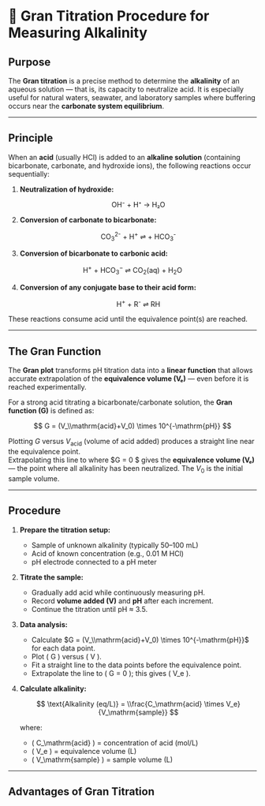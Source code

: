 <script src="https://polyfill.io/v3/polyfill.min.js?features=es6"></script>
<script id="MathJax-script" async
  src="https://cdn.jsdelivr.net/npm/mathjax@3/es5/tex-mml-chtml.js"></script>

# 🧪 Gran Titration Procedure for Measuring Alkalinity

## **Purpose**
The **Gran titration** is a precise method to determine the **alkalinity** of an aqueous solution — that is, its capacity to neutralize acid. It is especially useful for natural waters, seawater, and laboratory samples where buffering occurs near the **carbonate system equilibrium**.

---

## **Principle**

When an **acid** (usually HCl) is added to an **alkaline solution** (containing bicarbonate, carbonate, and hydroxide ions), the following reactions occur sequentially:

1. **Neutralization of hydroxide:**
   
   <p align="center">OH⁻ + H⁺ → H₂O</p>


2. **Conversion of carbonate to bicarbonate:**

   
   <p align="center">CO<sub>3</sub><sup>2-</sup> + H<sup>+</sup>  ⇌  + HCO<sub>3</sub><sup>-</sup></p>


3. **Conversion of bicarbonate to carbonic acid:**

  <p align="center">  H<sup>+</sup> + HCO<sub>3</sub><sup>−</sup> ⇌ CO<sub>2</sub>(aq) + H<sub>2</sub>O</p>

4. **Conversion of any conjugate base to their acid form:**

   <p align="center">  H<sup>+</sup> + R<sup>-</sup> ⇌ RH</p>

These reactions consume acid until the equivalence point(s) are reached.

---

## **The Gran Function**

The **Gran plot** transforms pH titration data into a **linear function** that allows accurate extrapolation of the **equivalence volume (Vₑ)** — even before it is reached experimentally.

For a strong acid titrating a bicarbonate/carbonate solution, the **Gran function (G)** is defined as:

$$
G = (V_\\mathrm{acid}+V_0) \times 10^{-\mathrm{pH}}
$$

Plotting $G$ versus $V_\mathrm{acid}$ (volume of acid added) produces a straight line near the equivalence point.  
Extrapolating this line to where  $G = 0 $ gives the **equivalence volume (Vₑ)** — the point where all alkalinity has been neutralized.
The $V_0$ is the initial sample volume.

---

## **Procedure**

1. **Prepare the titration setup:**
   - Sample of unknown alkalinity (typically 50–100 mL)
   - Acid of known concentration (e.g., 0.01 M HCl)
   - pH electrode connected to a pH meter

2. **Titrate the sample:**
   - Gradually add acid while continuously measuring pH.
   - Record **volume added (V)** and **pH** after each increment.
   - Continue the titration until pH ≈ 3.5.

3. **Data analysis:**
   - Calculate $G = (V_\\mathrm{acid}+V_0) \times 10^{-\mathrm{pH}}$ for each data point.
   - Plot \( G \) versus \( V \).
   - Fit a straight line to the data points before the equivalence point.
   - Extrapolate the line to \( G = 0 \); this gives \( V_e \).

4. **Calculate alkalinity:**

   $$
   \text{Alkalinity (eq/L)} = \\frac{C_\mathrm{acid} \times V_e}{V_\mathrm{sample}}
   $$

   where:
   - \( C_\mathrm{acid} \) = concentration of acid (mol/L)  
   - \( V_e \) = equivalence volume (L)  
   - \( V_\mathrm{sample} \) = sample volume (L)

---

## **Advantages of Gran Titration**
